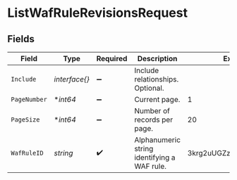 # ListWafRuleRevisionsRequest


## Fields

| Field                                       | Type                                        | Required                                    | Description                                 | Example                                     |
| ------------------------------------------- | ------------------------------------------- | ------------------------------------------- | ------------------------------------------- | ------------------------------------------- |
| `Include`                                   | *interface{}*                               | :heavy_minus_sign:                          | Include relationships. Optional.            |                                             |
| `PageNumber`                                | **int64*                                    | :heavy_minus_sign:                          | Current page.                               | 1                                           |
| `PageSize`                                  | **int64*                                    | :heavy_minus_sign:                          | Number of records per page.                 | 20                                          |
| `WafRuleID`                                 | *string*                                    | :heavy_check_mark:                          | Alphanumeric string identifying a WAF rule. | 3krg2uUGZzb2W9Euo4moOR                      |
